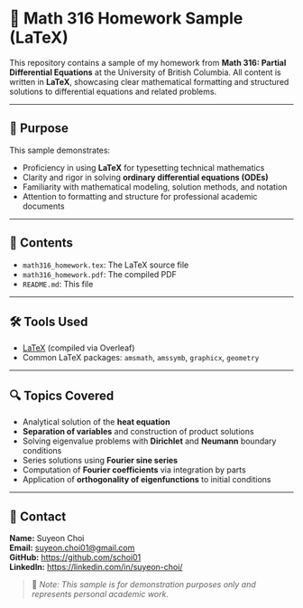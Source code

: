 # 📄 Math 316 Homework Sample (LaTeX)

This repository contains a sample of my homework from **Math 316: Partial Differential Equations** at the University of British Columbia. All content is written in **LaTeX**, showcasing clear mathematical formatting and structured solutions to differential equations and related problems.

---

## 📌 Purpose

This sample demonstrates:

- Proficiency in using **LaTeX** for typesetting technical mathematics  
- Clarity and rigor in solving **ordinary differential equations (ODEs)**  
- Familiarity with mathematical modeling, solution methods, and notation  
- Attention to formatting and structure for professional academic documents  

---

## 📂 Contents

- `math316_homework.tex`: The LaTeX source file  
- `math316_homework.pdf`: The compiled PDF  
- `README.md`: This file  

---

## 🛠 Tools Used

- [LaTeX](https://www.latex-project.org/) (compiled via Overleaf)
- Common LaTeX packages: `amsmath`, `amssymb`, `graphicx`, `geometry`  

---

## 🔍 Topics Covered

- Analytical solution of the **heat equation**  
- **Separation of variables** and construction of product solutions  
- Solving eigenvalue problems with **Dirichlet** and **Neumann** boundary conditions  
- Series solutions using **Fourier sine series**  
- Computation of **Fourier coefficients** via integration by parts  
- Application of **orthogonality of eigenfunctions** to initial conditions  

---

## 📧 Contact

**Name:** Suyeon Choi  
**Email:** suyeon.choi01@gmail.com  
**GitHub:** https://github.com/schoi01  
**LinkedIn:** https://linkedin.com/in/suyeon-choi/  

> 📎 *Note: This sample is for demonstration purposes only and represents personal academic work.*
